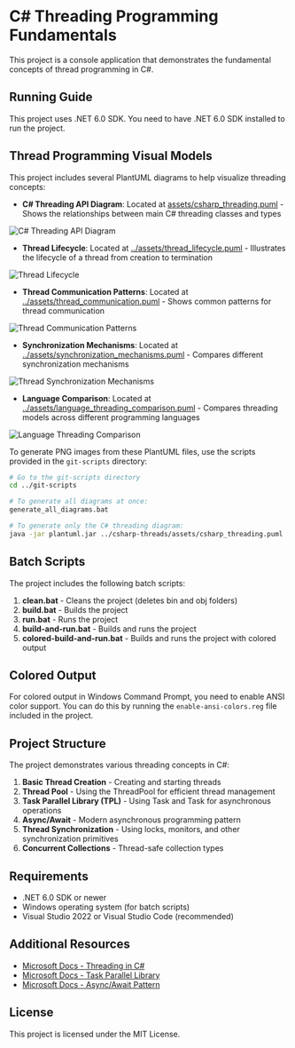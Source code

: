 # C# Threading Programming Fundamentals

This project is a console application that demonstrates the fundamental concepts of thread programming in C#.

## Running Guide

This project uses .NET 6.0 SDK. You need to have .NET 6.0 SDK installed to run the project.

## Thread Programming Visual Models

This project includes several PlantUML diagrams to help visualize threading concepts:

- **C# Threading API Diagram**: Located at [assets/csharp_threading.puml](assets/csharp_threading.puml) - Shows the relationships between main C# threading classes and types

![C# Threading API Diagram](assets/csharp_threading.png)

- **Thread Lifecycle**: Located at [../assets/thread_lifecycle.puml](../assets/thread_lifecycle.puml) - Illustrates the lifecycle of a thread from creation to termination

![Thread Lifecycle](../assets/thread_lifecycle.png)

- **Thread Communication Patterns**: Located at [../assets/thread_communication.puml](../assets/thread_communication.puml) - Shows common patterns for thread communication

![Thread Communication Patterns](../assets/thread_communication.png)

- **Synchronization Mechanisms**: Located at [../assets/synchronization_mechanisms.puml](../assets/synchronization_mechanisms.puml) - Compares different synchronization mechanisms

![Thread Synchronization Mechanisms](../assets/synchronization_mechanisms.png)

- **Language Comparison**: Located at [../assets/language_threading_comparison.puml](../assets/language_threading_comparison.puml) - Compares threading models across different programming languages

![Language Threading Comparison](../assets/language_threading_comparison.png)

To generate PNG images from these PlantUML files, use the scripts provided in the `git-scripts` directory:

```bash
# Go to the git-scripts directory
cd ../git-scripts

# To generate all diagrams at once:
generate_all_diagrams.bat

# To generate only the C# threading diagram:
java -jar plantuml.jar ../csharp-threads/assets/csharp_threading.puml
```

## Batch Scripts

The project includes the following batch scripts:

1. **clean.bat** - Cleans the project (deletes bin and obj folders)
2. **build.bat** - Builds the project
3. **run.bat** - Runs the project
4. **build-and-run.bat** - Builds and runs the project
5. **colored-build-and-run.bat** - Builds and runs the project with colored output

## Colored Output

For colored output in Windows Command Prompt, you need to enable ANSI color support. You can do this by running the `enable-ansi-colors.reg` file included in the project.

## Project Structure

The project demonstrates various threading concepts in C#:

1. **Basic Thread Creation** - Creating and starting threads
2. **Thread Pool** - Using the ThreadPool for efficient thread management
3. **Task Parallel Library (TPL)** - Using Task and Task<T> for asynchronous operations
4. **Async/Await** - Modern asynchronous programming pattern
5. **Thread Synchronization** - Using locks, monitors, and other synchronization primitives
6. **Concurrent Collections** - Thread-safe collection types

## Requirements

- .NET 6.0 SDK or newer
- Windows operating system (for batch scripts)
- Visual Studio 2022 or Visual Studio Code (recommended)

## Additional Resources

- [Microsoft Docs - Threading in C#](https://docs.microsoft.com/en-us/dotnet/standard/threading/)
- [Microsoft Docs - Task Parallel Library](https://docs.microsoft.com/en-us/dotnet/standard/parallel-programming/task-parallel-library-tpl)
- [Microsoft Docs - Async/Await Pattern](https://docs.microsoft.com/en-us/dotnet/csharp/programming-guide/concepts/async/)

## License

This project is licensed under the MIT License. 